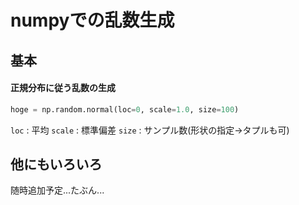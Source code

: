 # numpyでの乱数生成

## 基本

#### 正規分布に従う乱数の生成

```py
hoge = np.random.normal(loc=0, scale=1.0, size=100)
```
`loc` : 平均
`scale` : 標準偏差
`size` : サンプル数(形状の指定->タプルも可)


## 他にもいろいろ
随時追加予定...たぶん...
